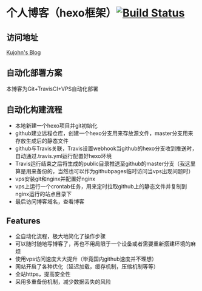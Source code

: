 # 个人博客（hexo框架）[![Build Status][travis-image]][travis-url]

## 访问地址
[Kujohn's Blog](https://ikuyman.pub/)

## 自动化部署方案
本博客为Git+TravisCI+VPS自动化部署

## 自动化构建流程
* 本地新建一个hexo项目并git初始化
* github建立远程仓库，创建一个hexo分支用来存放源文件，master分支用来存放生成后的静态文件
* github与Travis关联，Travis设置webhook当github的hexo分支收到推送时，自动通过.travis.yml运行配置好hexo环境
* Travis运行结束之后将生成的public目录推送至github的master分支（我这里算是用来备份的，当然也可以作为githubpages临时访问当vps出现问题时）
* vps安装git和nginx并配置好nginx
* vps上运行一个crontab任务，用来定时拉取github上的静态文件并复制到nginx运行的站点目录下
* 最后访问博客域名，查看博客

## Features
* 全自动化流程，极大地简化了操作步骤
* 可以随时随地写博客了，再也不用局限于一个设备或者需要重新搭建环境的麻烦
* 使用vps访问速度大大提升（毕竟国内github速度并不理想）
* 网站开启了各种优化（延迟加载，缓存机制，压缩机制等等）
* 全站https，提高安全性
* 采用多重备份机制，减少数据丢失的风险

[travis-image]: https://travis-ci.org/i2Echo/i2Echo.github.io.svg?branch=hexo
[travis-url]: https://travis-ci.org/i2Echo/i2Echo.github.io
